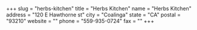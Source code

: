+++
slug = "herbs-kitchen"
title = "Herbs Kitchen"
name = "Herbs Kitchen"
address = "120 E Hawthorne st"
city = "Coalinga"
state = "CA"
postal = "93210"
website = ""
phone = "559-935-0724"
fax = ""
+++
